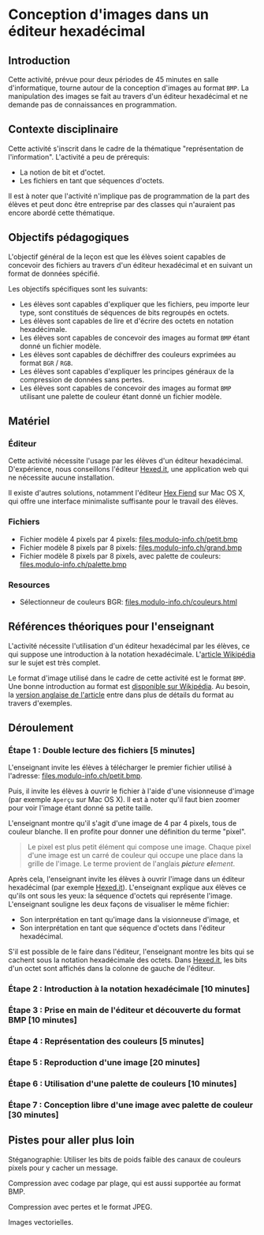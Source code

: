 # Conception d'images dans un éditeur hexadécimal

## Introduction

Cette activité, prévue pour deux périodes de 45 minutes en salle d'informatique, tourne autour de la conception d'images au format `BMP`.
La manipulation des images se fait au travers d'un éditeur hexadécimal et ne demande pas de connaissances en programmation.

## Contexte disciplinaire

Cette activité s'inscrit dans le cadre de la thématique "représentation de l'information".
L'activité a peu de prérequis:
- La notion de bit et d'octet.
- Les fichiers en tant que séquences d'octets.

Il est à noter que l'activité n'implique pas de programmation de la part des élèves et peut donc être entreprise par des classes qui n'auraient pas encore abordé cette thématique.

## Objectifs pédagogiques

L'objectif général de la leçon est que les élèves soient capables de concevoir des fichiers au travers d'un éditeur hexadécimal et en suivant un format de données spécifié.

Les objectifs spécifiques sont les suivants:
- Les élèves sont capables d'expliquer que les fichiers, peu importe leur type, sont constitués de séquences de bits regroupés en octets.
- Les élèves sont capables de lire et d'écrire des octets en notation hexadécimale.
- Les élèves sont capables de concevoir des images au format `BMP` étant donné un fichier modèle.
- Les élèves sont capables de déchiffrer des couleurs exprimées au format `BGR` / `RGB`.
- Les élèves sont capables d'expliquer les principes généraux de la compression de données sans pertes.
- Les élèves sont capables de concevoir des images au format `BMP` utilisant une palette de couleur étant donné un fichier modèle. 

## Matériel

### Éditeur

Cette activité nécessite l'usage par les élèves d'un éditeur hexadécimal.
D'expérience, nous conseillons l'éditeur [Hexed.it](https://hexed.it), une application web qui ne nécessite aucune installation.

Il existe d'autres solutions, notamment l'éditeur [Hex Fiend](https://hexfiend.com/) sur Mac OS X, qui offre une interface minimaliste suffisante pour le travail des élèves.

### Fichiers

- Fichier modèle 4 pixels par 4 pixels: [files.modulo-info.ch/petit.bmp](https://files.modulo-info.ch/petit.bmp)
- Fichier modèle 8 pixels par 8 pixels: [files.modulo-info.ch/grand.bmp](https://files.modulo-info.ch/grand.bmp)
- Fichier modèle 8 pixels par 8 pixels, avec palette de couleurs: [files.modulo-info.ch/palette.bmp](https://files.modulo-info.ch/palette.bmp)

### Resources

- Sélectionneur de couleurs BGR: [files.modulo-info.ch/couleurs.html](https://files.modulo-info.ch/couleurs.html)

## Références théoriques pour l'enseignant

L'activité nécessite l'utilisation d'un éditeur hexadécimal par les élèves, ce qui suppose une introduction à la notation hexadécimale. L'[article Wikipédia](https://fr.wikipedia.org/wiki/Syst%C3%A8me_hexad%C3%A9cimal) sur le sujet est très complet.

Le format d'image utilisé dans le cadre de cette activité est le format `BMP`.
Une bonne introduction au format est [disponible sur Wikipédia](https://fr.wikipedia.org/wiki/Windows_bitmap).
Au besoin, la [version anglaise de l'article](https://en.wikipedia.org/wiki/BMP_file_format) entre dans plus de détails du format au travers d'exemples.

## Déroulement

### Étape 1 : Double lecture des fichiers [5 minutes]

L'enseignant invite les élèves à télécharger le premier fichier utilisé à l'adresse:
[files.modulo-info.ch/petit.bmp](https://files.modulo-info.ch/petit.bmp).

Puis, il invite les élèves à ouvrir le fichier à l'aide d'une visionneuse d'image (par exemple `Aperçu` sur Mac OS X).
Il est à noter qu'il faut bien zoomer pour voir l'image étant donné sa petite taille.

L'enseignant montre qu'il s'agit d'une image de 4 par 4 pixels, tous de couleur blanche.
Il en profite pour donner une définition du terme "pixel".

> Le pixel est plus petit élément qui compose une image.
> Chaque pixel d'une image est un carré de couleur qui occupe une place dans la grille de l'image.
> Le terme provient de l'anglais ***pic**ture **el**ement*.

Après cela, l'enseignant invite les élèves à ouvrir l'image dans un éditeur hexadécimal (par exemple [Hexed.it](https://hexed.it)).
L'enseignant explique aux élèves ce qu'ils ont sous les yeux: la séquence d'octets qui représente l'image.
L'enseignant souligne les deux façons de visualiser le même fichier:
- Son interprétation en tant qu'image dans la visionneuse d'image, et
- Son interprétation en tant que séquence d'octets dans l'éditeur hexadécimal.

S'il est possible de le faire dans l'éditeur, l'enseignant montre les bits qui se cachent sous la notation hexadécimale des octets. Dans [Hexed.it](https://hexed.it), les bits d'un octet sont affichés dans la colonne de gauche de l'éditeur.

### Étape 2 : Introduction à la notation hexadécimale [10 minutes]

### Étape 3 : Prise en main de l'éditeur et découverte du format BMP [10 minutes]

### Étape 4 : Représentation des couleurs [5 minutes]

### Étape 5 : Reproduction d'une image [20 minutes]

### Étape 6 : Utilisation d'une palette de couleurs [10 minutes]

### Étape 7 : Conception libre d'une image avec palette de couleur [30 minutes]

## Pistes pour aller plus loin

Stéganographie: Utiliser les bits de poids faible des canaux de couleurs pixels pour y cacher un message.

Compression avec codage par plage, qui est aussi supportée au format BMP.

Compression avec pertes et le format JPEG.

Images vectorielles.